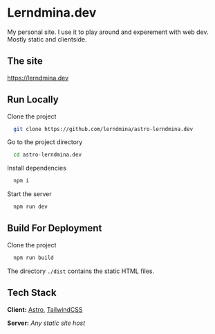 
# Lerndmina.dev
My personal site. I use it to play around and experement with web dev. Mostly static and clientside.


## The site

https://lerndmina.dev


## Run Locally

Clone the project

```bash
  git clone https://github.com/lerndmina/astro-lerndmina.dev
```

Go to the project directory

```bash
  cd astro-lerndmina.dev
```

Install dependencies

```bash
  npm i
```

Start the server

```bash
  npm run dev
```


## Build For Deployment

Clone the project

```bash
  npm run build
```

The directory `./dist` contains the static HTML files.


## Tech Stack

**Client:** [Astro](https://astro.build), [TailwindCSS](https://tailwindcss.com)

**Server:** *Any static site host*
